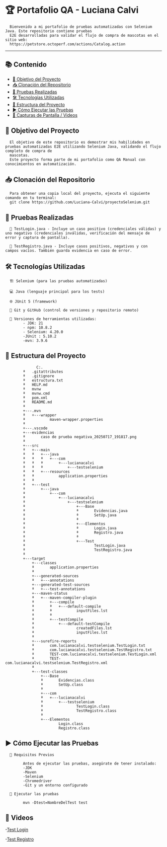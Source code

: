 # 🏆 Portafolio QA - Luciana Calvi

      Bienvenido a mi portafolio de pruebas automatizadas con Selenium Java. Este repositorio contiene pruebas 
      E2E desarrolladas para validar el flujo de compra de mascotas en el sitio web: 
      https://petstore.octoperf.com/actions/Catalog.action 
-----------------------------------------------------------------------------------------------------------------------------------------------------------------------------------------------------------------------------------------------------
## 📚 Contenido

- [🎯 Objetivo del Proyecto](#-objetivo-del-proyecto)
- [📥 Clonación del Repositorio](#-clonación-del-repositorio)
- [🚀 Pruebas Realizadas](#-pruebas-realizadas)
- [🛠️ Tecnologías Utilizadas](#-tecnologías-utilizadas)
- [📂 Estructura del Proyecto](#-estructura-del-proyecto)
- [▶️ Cómo Ejecutar las Pruebas](#️-cómo-ejecutar-las-pruebas)
- [📸 Capturas de Pantalla / Videos](#-capturas-de-pantalla--videos)



## 🎯 Objetivo del Proyecto
  
      El objetivo de este repositorio es demostrar mis habilidades en pruebas automatizadas E2E utilizando Selenium Java, validando el flujo completo de compra de 
      mascotas. 
      Este proyecto forma parte de mi portafolio como QA Manual con conocimientos en automatización.

## 📥 Clonación del Repositorio

      Para obtener una copia local del proyecto, ejecuta el siguiente comando en tu terminal:
      git clone https://github.com/Luciana-Calvi/proyectoSelenium.git
      
## 🚀 Pruebas Realizadas

      📌 TestLogin.java - Incluye un caso positivo (credenciales válidas) y uno negativo (credenciales inválidas, verificación del mensaje de error y captura de pantalla).

      📌 TestRegistro.java - Incluye casos positivos, negativos y con campos vacíos. También guarda evidencia en caso de error.
      
## 🛠️ Tecnologías Utilizadas

      🏗️ Selenium (para las pruebas automatizadas)

      💻 Java (lenguaje principal para los tests)
      
      🌐 JUnit 5 (framework)
      
      🔗 Git y GitHub (control de versiones y repositorio remoto)
      
      🧩 Versiones de herramientas utilizadas:
            - JDK: 21
            - npm: 10.8.2
            - Selenium: 4.20.0
            -JUnit : 5.10.2
            -mvn: 3.9.6 

## 📂 Estructura del Proyecto

                  C:.
            ª   .gitattributes
            ª   .gitignore
            ª   estructura.txt
            ª   HELP.md
            ª   mvnw
            ª   mvnw.cmd
            ª   pom.xml
            ª   README.md
            ª   
            +---.mvn
            ª   +---wrapper
            ª           maven-wrapper.properties
            ª           
            +---.vscode
            +---evidencias
            ª       caso de prueba negativa_20250717_191817.png
            ª       
            +---src
            ª   +---main
            ª   ª   +---java
            ª   ª   ª   +---com
            ª   ª   ª       +---lucianacalvi
            ª   ª   ª           +---testselenium
            ª   ª   +---resources
            ª   ª           application.properties
            ª   ª           
            ª   +---test
            ª       +---java
            ª           +---com
            ª               +---lucianacalvi
            ª                   +---testselenium
            ª                       +---Base
            ª                       ª       Evidencias.java
            ª                       ª       SetUp.java
            ª                       ª       
            ª                       +---Elementos
            ª                       ª       Login.java
            ª                       ª       Registro.java
            ª                       ª       
            ª                       +---Test
            ª                               TestLogin.java
            ª                               TestRegistro.java
            ª                               
            +---target
                +---classes
                ª       application.properties
                ª       
                +---generated-sources
                ª   +---annotations
                +---generated-test-sources
                ª   +---test-annotations
                +---maven-status
                ª   +---maven-compiler-plugin
                ª       +---compile
                ª       ª   +---default-compile
                ª       ª           inputFiles.lst
                ª       ª           
                ª       +---testCompile
                ª           +---default-testCompile
                ª                   createdFiles.lst
                ª                   inputFiles.lst
                ª                   
                +---surefire-reports
                ª       com.lucianacalvi.testselenium.TestLogin.txt
                ª       com.lucianacalvi.testselenium.TestRegistro.txt
                ª       TEST-com.lucianacalvi.testselenium.TestLogin.xml
                ª       TEST-com.lucianacalvi.testselenium.TestRegistro.xml
                ª       
                +---test-classes
                    +---Base
                    ª       Evidencias.class
                    ª       SetUp.class
                    ª       
                    +---com
                    ª   +---lucianacalvi
                    ª       +---testselenium
                    ª               TestLogin.class
                    ª               TestRegistro.class
                    ª               
                    +---Elementos
                            Login.class
                            Registro.class

## ▶️ Cómo Ejecutar las Pruebas

      📌 Requisitos Previos

            Antes de ejecutar las pruebas, asegúrate de tener instalado:
            -JDK
            -Maven
            -Selenium
            -Chromedriver
            -Git y un entorno configurado

      🚀 Ejecutar las pruebas

            mvn -Dtest=NombreDelTest test

## 📸 Videos

-[Test Login](https://drive.google.com/file/d/1GmAAGzIsk3Xwl2tVN-WnI-ecYck1OEqe/view?usp=sharing)

-[Test Registro](https://drive.google.com/file/d/1sq7cIRlZnNZ1DpJ1Ot8-aEYJ8x54ZjMu/view?usp=sharing)

